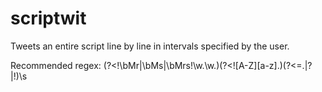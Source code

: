 # scriptwit
Tweets an entire script line by line in intervals specified by the user.

Recommended regex: (?<!\bMr|\bMs|\bMrs!\w\.\w.)(?<![A-Z][a-z]\.)(?<=\.|\?|\!)\s
